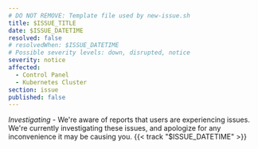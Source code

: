 ```yaml
---
# DO NOT REMOVE: Template file used by new-issue.sh
title: $ISSUE_TITLE
date: $ISSUE_DATETIME
resolved: false
# resolvedWhen: $ISSUE_DATETIME
# Possible severity levels: down, disrupted, notice
severity: notice
affected:
  - Control Panel
  - Kubernetes Cluster
section: issue
published: false
---
```

<!--
*Resolved* -
We believe the issues with [...] are now resolved. {{< track "$ISSUE_DATETIME" >}}

*Monitoring* - We believe the issues are being caused by [...]. {{< track "$ISSUE_DATETIME" >}} -->

*Investigating* - We're aware of reports that users are experiencing issues.
We're currently investigating these issues, and apologize for any inconvenience it may be causing you. {{< track "$ISSUE_DATETIME" >}}
